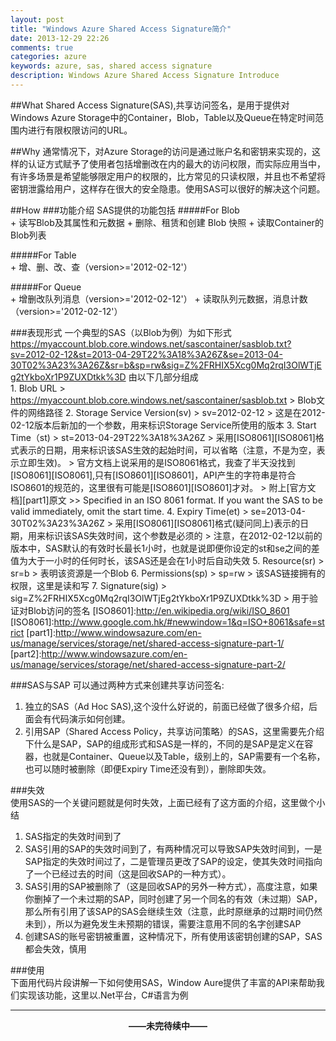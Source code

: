 ```yaml
---
layout: post
title: "Windows Azure Shared Access Signature简介"
date: 2013-12-29 22:26
comments: true
categories: azure
keywords: azure, sas, shared access signature
description: Windows Azure Shared Access Signature Introduce
---
```

##What
Shared Access Signature(SAS),共享访问签名，是用于提供对Windows Azure Storage中的Container，Blob，Table以及Queue在特定时间范围内进行有限权限访问的URL。

<!--more-->

##Why
通常情况下，对Azure Storage的访问是通过账户名和密钥来实现的，这样的认证方式赋予了使用者包括增删改在内的最大的访问权限，而实际应用当中，有许多场景是希望能够限定用户的权限的，比方常见的只读权限，并且也不希望将密钥泄露给用户，这样存在很大的安全隐患。使用SAS可以很好的解决这个问题。

##How
###功能介绍
SAS提供的功能包括
#####For Blob  
	+ 读写Blob及其属性和元数据
	+ 删除、租赁和创建 Blob 快照
	+ 读取Container的Blob列表

#####For Table  
	+ 增、删、改、查（version>='2012-02-12'）

#####For Queue  
	+ 增删改队列消息（version>='2012-02-12'）
	+ 读取队列元数据，消息计数（version>='2012-02-12'）

###表现形式
一个典型的SAS（以Blob为例）为如下形式
	https://myaccount.blob.core.windows.net/sascontainer/sasblob.txt?sv=2012-02-12&st=2013-04-29T22%3A18%3A26Z&se=2013-04-30T02%3A23%3A26Z&sr=b&sp=rw&sig=Z%2FRHIX5Xcg0Mq2rqI3OlWTjEg2tYkboXr1P9ZUXDtkk%3D
由以下几部分组成  
	1. Blob URL
		> https://myaccount.blob.core.windows.net/sascontainer/sasblob.txt
		> Blob文件的网络路径
	2. Storage Service Version(sv)
		> sv=2012-02-12
		> 这是在2012-02-12版本后新加的一个参数，用来标识Storage Service所使用的版本
	3. Start Time（st)
		> st=2013-04-29T22%3A18%3A26Z
		> 采用[ISO8061][ISO8061]格式表示的日期，用来标识该SAS生效的起始时间，可以省略（注意，不是为空，表示立即生效)。
		> 官方文档上说采用的是ISO8061格式，我查了半天没找到[ISO8061][ISO8061],只有[ISO8601][ISO8601]，API产生的字符串是符合ISO8601的规范的，这里很有可能是[ISO8601][ISO8601]才对。
		> 附上[官方文档][part1]原文
		>> Specified in an ISO 8061 format. If you want the SAS to be valid immediately, omit the start time.
	4. Expiry Time(et)
		> se=2013-04-30T02%3A23%3A26Z
		> 采用[ISO8061][ISO8061]格式(疑问同上)表示的日期，用来标识该SAS失效时间，这个参数是必须的
		> 注意，在2012-02-12以前的版本中，SAS默认的有效时长最长1小时，也就是说即便你设定的st和se之间的差值为大于一小时的任何时长，该SAS还是会在1小时后自动失效
	5. Resource(sr)
		> sr=b
		> 表明该资源是一个Blob
	6. Permissions(sp)
		> sp=rw
		> 该SAS链接拥有的权限，这里是读和写
	7. Signature(sig)
		> sig=Z%2FRHIX5Xcg0Mq2rqI3OlWTjEg2tYkboXr1P9ZUXDtkk%3D
		> 用于验证对Blob访问的签名
[ISO8601]:http://en.wikipedia.org/wiki/ISO_8601
[ISO8061]:http://www.google.com.hk/#newwindow=1&q=ISO+8061&safe=strict
[part1]:http://www.windowsazure.com/en-us/manage/services/storage/net/shared-access-signature-part-1/
[part2]:http://www.windowsazure.com/en-us/manage/services/storage/net/shared-access-signature-part-2/

###SAS与SAP
可以通过两种方式来创建共享访问签名:  
1.	独立的SAS（Ad Hoc SAS),这个没什么好说的，前面已经做了很多介绍，后面会有代码演示如何创建。
2.	引用SAP（Shared Access Policy，共享访问策略）的SAS，这里需要先介绍下什么是SAP，SAP的组成形式和SAS是一样的，不同的是SAP是定义在容器，也就是Container、Queue以及Table，级别上的，SAP需要有一个名称，也可以随时被删除（即便Expiry Time还没有到），删除即失效。

###失效  
使用SAS的一个关键问题就是何时失效，上面已经有了这方面的介绍，这里做个小结  
1.	SAS指定的失效时间到了
2.	SAS引用的SAP的失效时间到了，有两种情况可以导致SAP失效时间到，一是SAP指定的失效时间过了，二是管理员更改了SAP的设定，使其失效时间指向了一个已经过去的时间（这是回收SAP的一种方式）。
3.	SAS引用的SAP被删除了（这是回收SAP的另外一种方式），高度注意，如果你删掉了一个未过期的SAP，同时创建了另一个同名的有效（未过期）SAP，那么所有引用了该SAP的SAS会继续生效（注意，此时原继承的过期时间仍然未到），所以为避免发生未预期的错误，需要注意用不同的名字创建SAP
4.	创建SAS的账号密钥被重置，这种情况下，所有使用该密钥创建的SAP，SAS都会失效，慎用

###使用  
下面用代码片段讲解一下如何使用SAS，Window Aure提供了丰富的API来帮助我们实现该功能，这里以.Net平台，C#语言为例

---
**<center>——未完待续中——</center>**
